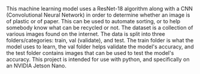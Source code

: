 This machine learning model uses a ResNet-18 algorithm along with a CNN (Convolutional Neural Network) in order to determine whether an image is of plastic or of paper. This can be used to automate sorting, or to help somebody know what can be recycled or not. The dataset is a collection of various images found on the internet. The data is split into three folders/categories: train, val (validate), and test. The train folder is what the model uses to learn, the val folder helps validate the model's accuracy, and the test folder contains images that can be used to test the model's accuracy. This project is intended for use with python, and specifically on an NVIDIA Jetson Nano.